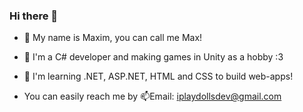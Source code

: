 ### Hi there 👋
 - 💬 My name is Maxim, you can call me Max!
 - 💬 I'm a C# developer and making games in Unity as a hobby :3
 - 💬 I'm learning .NET, ASP.NET, HTML and CSS to build web-apps!

 - You can easily reach me by 📫Email: iplaydollsdev@gmail.com 

<!--
**iplaydollsdev/iplaydollsdev** is a ✨ _special_ ✨ repository because its `README.md` (this file) appears on your GitHub profile.

Here are some ideas to get you started:

- 🔭 I’m currently working on ...
- 🌱 I’m currently learning ...
- 👯 I’m looking to collaborate on ...
- 🤔 I’m looking for help with ...
- 💬 Ask me about ...
- 📫 How to reach me: ...
- 😄 Pronouns: ...
- ⚡ Fun fact: ...
-->
